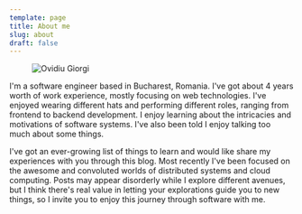 ```yaml
---
template: page
title: About me
slug: about
draft: false
---
```

<figure class="float-right" style="width: 200px">
	<img src="/media/Ovidiu_Giorgi_tiny.png" alt="Ovidiu Giorgi">
</figure>

I'm a software engineer based in Bucharest, Romania. I've got about 4 years worth of work experience, mostly focusing on web technologies. I've enjoyed wearing different hats and performing different roles, ranging from frontend to backend development. I enjoy learning about the intricacies and motivations of software systems. I've also been told I enjoy talking too much about some things.

I've got an ever-growing list of things to learn and would like share my experiences with you through this blog. Most recently I've been focused on the awesome and convoluted worlds of distributed systems and cloud computing. Posts may appear disorderly while I explore different avenues, but I think there's real value in letting your explorations guide you to new things, so I invite you to enjoy this journey through software with me.
